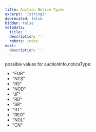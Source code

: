 ```yaml
---
title: Auction Notice Types
excerpt: '[string]'
deprecated: false
hidden: false
metadata:
  title: ''
  description: ''
  robots: index
next:
  description: ''
---
```

possible values for auctionInfo.noticeType:

* "FOR"
* "NTS"
* "RS"
* "NOD"
* "JF"
* "RD"
* "SR"
* "RT"
* "REO"
* "NOL"
* "CN"
